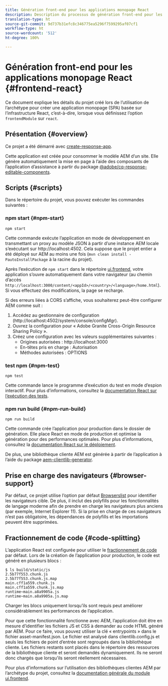 ```yaml
---
title: Génération front-end pour les applications monopage React
description: Description du processus de génération front-end pour les projets d’application monopage React
translation-type: ht
source-git-commit: 9d737b31efc8c346775ea5296f7599295af07cf1
workflow-type: ht
source-wordcount: '512'
ht-degree: 100%

---
```



# Génération front-end pour les applications monopage React {#frontend-react}

Ce document explique les détails du projet créé lors de l’utilisation de l’archétype pour créer une application monopage (SPA) basée sur l’infrastructure React, c’est-à-dire, lorsque vous définissez l’option `frontendModule` sur `react`.

## Présentation {#overview}

Ce projet a été démarré avec [create-response-app](https://github.com/facebook/create-react-app).

Cette application est créée pour consommer le modèle AEM d’un site. Elle génère automatiquement la mise en page à l’aide des composants de l’application d’assistance à partir du package [@adobe/cq-response-editable-components](https://www.npmjs.com/package/@adobe/cq-react-editable-components).

## Scripts {#scripts}

Dans le répertoire du projet, vous pouvez exécuter les commandes suivantes :

### npm start {#npm-start}

```shell
npm start
```

Cette commande exécute l’application en mode de développement en transmettant un proxy au modèle JSON à partir d’une instance AEM locale s’exécutant sur http://localhost:4502. Cela suppose que le projet entier a été déployé sur AEM au moins une fois (`mvn clean install -PautoInstallPackage` à la racine du projet).

Après l’exécution de `npm start` dans le répertoire [ui.frontend](uifrontend.md), votre application s’ouvre automatiquement dans votre navigateur (au chemin d’accès `http://localhost:3000/content/<appId>/<country>/<language>/home.html`). Si vous effectuez des modifications, la page se recharge.

Si des erreurs liées à CORS s’affiche, vous souhaiterez peut-être configurer AEM comme suit :

1. Accédez au gestionnaire de configuration (http://localhost:4502/system/console/configMgr).
1. Ouvrez la configuration pour « Adobe Granite Cross-Origin Resource Sharing Policy ».
1. Créez une configuration avec les valeurs supplémentaires suivantes :
   * Origines autorisées : http://localhost:3000
   * En-têtes pris en charge : Autorisation
   * Méthodes autorisées : OPTIONS

### test npm {#npm-test}

```shell
npm test
```

Cette commande lance le programme d’exécution du test en mode d’espion interactif. Pour plus d’informations, consultez la [documentation React sur l’exécution des tests](https://facebook.github.io/create-react-app/docs/running-tests).

### npm run build {#npm-run-build}

```shell
npm run build
```

Cette commande crée l’application pour production dans le dossier de génération. Elle place React en mode de production et optimise la génération pour des performances optimales. Pour plus d’informations, consultez la [documentation React sur le déploiement](https://facebook.github.io/create-react-app/docs/deployment).

De plus, une bibliothèque cliente AEM est générée à partir de l’application à l’aide du package [aem-clientlib-generator](https://github.com/wcm-io-frontend/aem-clientlib-generator).

## Prise en charge des navigateurs {#browser-support}

Par défaut, ce projet utilise l’option par défaut [Browserslist](https://github.com/browserslist/browserslist) pour identifier les navigateurs cible. De plus, il inclut des polyfills pour les fonctionnalités de langage moderne afin de prendre en charge les navigateurs plus anciens (par exemple, Internet Explorer 11). Si la prise en charge de ces navigateurs n’est pas obligatoire, les dépendances de polyfills et les importations peuvent être supprimées.

## Fractionnement de code {#code-splitting}

L’application React est configurée pour utiliser le [fractionnement de code](https://webpack.js.org/guides/code-splitting) par défaut. Lors de la création de l’application pour production, le code est généré en plusieurs blocs :

```shell
$ ls build/static/js
2.5b77f553.chunk.js
2.5b77f553.chunk.js.map
main.cff1a559.chunk.js
main.cff1a559.chunk.js.map
runtime~main.a8a9905a.js
runtime~main.a8a9905a.js.map
```

Charger les blocs uniquement lorsqu’ils sont requis peut améliorer considérablement les performances de l’application.

Pour que cette fonctionnalité fonctionne avec AEM, l’application doit être en mesure d’identifier les fichiers JS et CSS à demander au code HTML généré par AEM. Pour ce faire, vous pouvez utiliser la clé « entrypoints » dans le fichier asset-manifest.json. Le fichier est analysé dans clientlib.config.js et seuls les fichiers de point d’entrée sont regroupés dans la bibliothèque cliente. Les fichiers restants sont placés dans le répertoire des ressources de la bibliothèque cliente et seront demandés dynamiquement. Ils ne seront donc chargés que lorsqu’ils seront réellement nécessaires.

Pour plus d’informations sur l’utilisation des bibliothèques clientes AEM par l’archétype du projet, consultez la [documentation générale du module ui.frontend](uifrontend.md#clientlibs).
